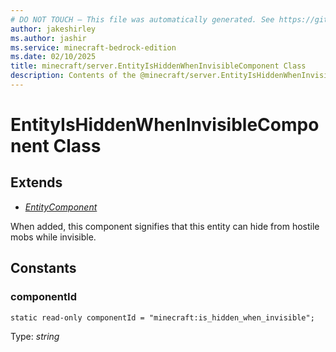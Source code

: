 ```yaml
---
# DO NOT TOUCH — This file was automatically generated. See https://github.com/mojang/minecraftapidocsgenerator to modify descriptions, examples, etc.
author: jakeshirley
ms.author: jashir
ms.service: minecraft-bedrock-edition
ms.date: 02/10/2025
title: minecraft/server.EntityIsHiddenWhenInvisibleComponent Class
description: Contents of the @minecraft/server.EntityIsHiddenWhenInvisibleComponent class.
---
```

# EntityIsHiddenWhenInvisibleComponent Class

## Extends
- [*EntityComponent*](EntityComponent.md)

When added, this component signifies that this entity can hide from hostile mobs while invisible.

## Constants

### **componentId**
`static read-only componentId = "minecraft:is_hidden_when_invisible";`

Type: *string*
